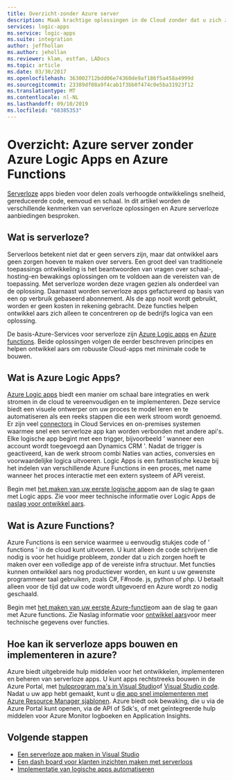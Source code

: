 ```yaml
---
title: Overzicht-zonder Azure server
description: Maak krachtige oplossingen in de Cloud zonder dat u zich zorgen hoeft te maken over de infra structuur
services: logic-apps
ms.service: logic-apps
ms.suite: integration
author: jeffhollan
ms.author: jehollan
ms.reviewer: klam, estfan, LADocs
ms.topic: article
ms.date: 03/30/2017
ms.openlocfilehash: 363002712bdd06e74360de9af186f5a458a4999d
ms.sourcegitcommit: 23389df08a9f4cab1f3bb0f474c0e5ba31923f12
ms.translationtype: MT
ms.contentlocale: nl-NL
ms.lasthandoff: 09/10/2019
ms.locfileid: "68385353"
---
```

# <a name="overview-azure-serverless-with-azure-logic-apps-and-azure-functions"></a>Overzicht: Azure server zonder Azure Logic Apps en Azure Functions

[Serverloze](https://azure.microsoft.com/solutions/serverless/) apps bieden voor delen zoals verhoogde ontwikkelings snelheid, gereduceerde code, eenvoud en schaal. In dit artikel worden de verschillende kenmerken van serverloze oplossingen en Azure serverloze aanbiedingen besproken.

## <a name="what-is-serverless"></a>Wat is serverloze?

Serverloos betekent niet dat er geen servers zijn, maar dat ontwikkel aars geen zorgen hoeven te maken over servers. Een groot deel van traditionele toepassings ontwikkeling is het beantwoorden van vragen over schaal-, hosting-en bewakings oplossingen om te voldoen aan de vereisten van de toepassing. Met serverloze worden deze vragen gezien als onderdeel van de oplossing. Daarnaast worden serverloze apps gefactureerd op basis van een op verbruik gebaseerd abonnement. Als de app nooit wordt gebruikt, worden er geen kosten in rekening gebracht. Deze functies helpen ontwikkel aars zich alleen te concentreren op de bedrijfs logica van een oplossing.

De basis-Azure-Services voor serverloze zijn [Azure Logic apps](https://azure.microsoft.com/services/logic-apps/) en [Azure functions](https://azure.microsoft.com/services/functions/). Beide oplossingen volgen de eerder beschreven principes en helpen ontwikkel aars om robuuste Cloud-apps met minimale code te bouwen.

## <a name="what-is-azure-logic-apps"></a>Wat is Azure Logic Apps?

[Azure Logic apps](logic-apps-overview.md) biedt een manier om schaal bare integraties en werk stromen in de cloud te vereenvoudigen en te implementeren. Deze service biedt een visuele ontwerper om uw proces te model leren en te automatiseren als een reeks stappen die een werk stroom wordt genoemd. Er zijn veel [connectors](../connectors/apis-list.md) in Cloud Services en on-premises systemen waarmee snel een serverloze app kan worden verbonden met andere api's. Elke logische app begint met een trigger, bijvoorbeeld ' wanneer een account wordt toegevoegd aan Dynamics CRM '. Nadat de trigger is geactiveerd, kan de werk stroom combi Naties van acties, conversies en voorwaardelijke logica uitvoeren. Logic Apps is een fantastische keuze bij het indelen van verschillende Azure Functions in een proces, met name wanneer het proces interactie met een extern systeem of API vereist.

Begin met [het maken van uw eerste logische app](quickstart-create-first-logic-app-workflow.md)om aan de slag te gaan met Logic apps. Zie voor meer technische informatie over Logic Apps de [naslag voor ontwikkel aars](logic-apps-workflow-definition-language.md).

## <a name="what-is-azure-functions"></a>Wat is Azure Functions?

Azure Functions is een service waarmee u eenvoudig stukjes code of ' functions ' in de cloud kunt uitvoeren. U kunt alleen de code schrijven die nodig is voor het huidige probleem, zonder dat u zich zorgen hoeft te maken over een volledige app of de vereiste infra structuur. Met functies kunnen ontwikkel aars nog productiever worden, en kunt u uw gewenste programmeer taal gebruiken, zoals C#, F#node. js, python of php. U betaalt alleen voor de tijd dat uw code wordt uitgevoerd en Azure wordt zo nodig geschaald.

Begin met [het maken van uw eerste Azure-functie](../azure-functions/functions-create-first-azure-function.md)om aan de slag te gaan met Azure functions. Zie Naslag informatie voor [ontwikkel aars](../azure-functions/functions-reference.md)voor meer technische gegevens over functies.

## <a name="how-can-i-build-and-deploy-serverless-apps-in-azure"></a>Hoe kan ik serverloze apps bouwen en implementeren in azure?

Azure biedt uitgebreide hulp middelen voor het ontwikkelen, implementeren en beheren van serverloze apps. U kunt apps rechtstreeks bouwen in de Azure Portal, met [hulpprogram ma's in Visual Studio](logic-apps-serverless-get-started-vs.md)of [Visual Studio code](quickstart-create-logic-apps-visual-studio-code.md). Nadat u uw app hebt gemaakt, kunt u [die app snel implementeren met Azure Resource Manager sjablonen](logic-apps-deploy-azure-resource-manager-templates.md). Azure biedt ook bewaking, die u via de Azure Portal kunt openen, via de API of Sdk's, of met geïntegreerde hulp middelen voor Azure Monitor logboeken en Application Insights.

## <a name="next-steps"></a>Volgende stappen

* [Een serverloze app maken in Visual Studio](logic-apps-serverless-get-started-vs.md)
* [Een dash board voor klanten inzichten maken met serverloos](logic-apps-scenario-social-serverless.md)
* [Implementatie van logische apps automatiseren](logic-apps-azure-resource-manager-templates-overview.md)
